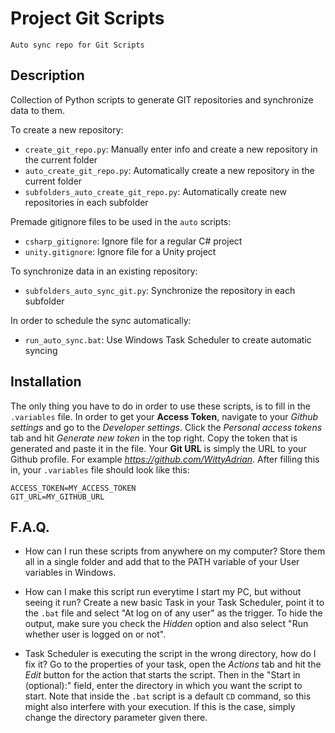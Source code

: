 # Project Git Scripts```Auto sync repo for Git Scripts```
## Description 
Collection of Python scripts to generate GIT repositories and synchronize data to them.To create a new repository: - `create_git_repo.py`: Manually enter info and create a new repository in the current folder - `auto_create_git_repo.py`: Automatically create a new repository in the current folder - `subfolders_auto_create_git_repo.py`: Automatically create new repositories in each subfolder Premade gitignore files to be used in the `auto` scripts: - `csharp_gitignore`: Ignore file for a regular C# project - `unity.gitignore`: Ignore file for a Unity project To synchronize data in an existing repository: - `subfolders_auto_sync_git.py`: Synchronize the repository in each subfolder In order to schedule the sync automatically: - `run_auto_sync.bat`: Use Windows Task Scheduler to create automatic syncing ## InstallationThe only thing you have to do in order to use these scripts, is to fill in the `.variables` file. In order to get your **Access Token**, navigate to your *Github settings* and go to the *Developer settings*. Click the *Personal access tokens* tab and hit *Generate new token* in the top right. Copy the token that is generated and paste it in the file. Your **Git URL** is simply the URL to your Github profile. For example *https://github.com/WittyAdrian*. After filling this in, your `.variables` file should look like this:```ACCESS_TOKEN=MY_ACCESS_TOKENGIT_URL=MY_GITHUB_URL```## F.A.Q.- How can I run these scripts from anywhere on my computer?Store them all in a single folder and add that to the PATH variable of your User variables in Windows.- How can I make this script run everytime I start my PC, but without seeing it run?Create a new basic Task in your Task Scheduler, point it to the `.bat` file and select "At log on of any user" as the trigger. To hide the output, make sure you check the *Hidden* option and also select "Run whether user is logged on or not". - Task Scheduler is executing the script in the wrong directory, how do I fix it?Go to the properties of your task, open the *Actions* tab and hit the *Edit* button for the action that starts the script. Then in the "Start in (optional):" field, enter the directory in which you want the script to start. Note that inside the `.bat` script is a default `CD` command, so this might also interfere with your execution. If this is the case, simply change the directory parameter given there.